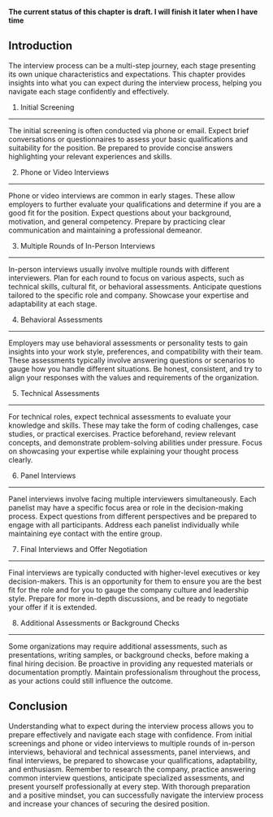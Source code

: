 **The current status of this chapter is draft. I will finish it later when I have time**

Introduction
------------

The interview process can be a multi-step journey, each stage presenting its own unique characteristics and expectations. This chapter provides insights into what you can expect during the interview process, helping you navigate each stage confidently and effectively.

1. Initial Screening
--------------------

The initial screening is often conducted via phone or email. Expect brief conversations or questionnaires to assess your basic qualifications and suitability for the position. Be prepared to provide concise answers highlighting your relevant experiences and skills.

2. Phone or Video Interviews
----------------------------

Phone or video interviews are common in early stages. These allow employers to further evaluate your qualifications and determine if you are a good fit for the position. Expect questions about your background, motivation, and general competency. Prepare by practicing clear communication and maintaining a professional demeanor.

3. Multiple Rounds of In-Person Interviews
------------------------------------------

In-person interviews usually involve multiple rounds with different interviewers. Plan for each round to focus on various aspects, such as technical skills, cultural fit, or behavioral assessments. Anticipate questions tailored to the specific role and company. Showcase your expertise and adaptability at each stage.

4. Behavioral Assessments
-------------------------

Employers may use behavioral assessments or personality tests to gain insights into your work style, preferences, and compatibility with their team. These assessments typically involve answering questions or scenarios to gauge how you handle different situations. Be honest, consistent, and try to align your responses with the values and requirements of the organization.

5. Technical Assessments
------------------------

For technical roles, expect technical assessments to evaluate your knowledge and skills. These may take the form of coding challenges, case studies, or practical exercises. Practice beforehand, review relevant concepts, and demonstrate problem-solving abilities under pressure. Focus on showcasing your expertise while explaining your thought process clearly.

6. Panel Interviews
-------------------

Panel interviews involve facing multiple interviewers simultaneously. Each panelist may have a specific focus area or role in the decision-making process. Expect questions from different perspectives and be prepared to engage with all participants. Address each panelist individually while maintaining eye contact with the entire group.

7. Final Interviews and Offer Negotiation
-----------------------------------------

Final interviews are typically conducted with higher-level executives or key decision-makers. This is an opportunity for them to ensure you are the best fit for the role and for you to gauge the company culture and leadership style. Prepare for more in-depth discussions, and be ready to negotiate your offer if it is extended.

8. Additional Assessments or Background Checks
----------------------------------------------

Some organizations may require additional assessments, such as presentations, writing samples, or background checks, before making a final hiring decision. Be proactive in providing any requested materials or documentation promptly. Maintain professionalism throughout the process, as your actions could still influence the outcome.

Conclusion
----------

Understanding what to expect during the interview process allows you to prepare effectively and navigate each stage with confidence. From initial screenings and phone or video interviews to multiple rounds of in-person interviews, behavioral and technical assessments, panel interviews, and final interviews, be prepared to showcase your qualifications, adaptability, and enthusiasm. Remember to research the company, practice answering common interview questions, anticipate specialized assessments, and present yourself professionally at every step. With thorough preparation and a positive mindset, you can successfully navigate the interview process and increase your chances of securing the desired position.
